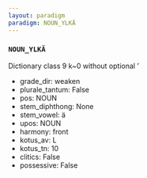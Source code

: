 ```yaml
---
layout: paradigm
paradigm: NOUN_YLKÄ
---
```

### ` NOUN_YLKÄ `

Dictionary class 9 k~0 without optional ’
* grade_dir: weaken
* plurale_tantum: False
* pos: NOUN
* stem_diphthong: None
* stem_vowel: ä
* upos: NOUN
* harmony: front
* kotus_av: L
* kotus_tn: 10
* clitics: False
* possessive: False
